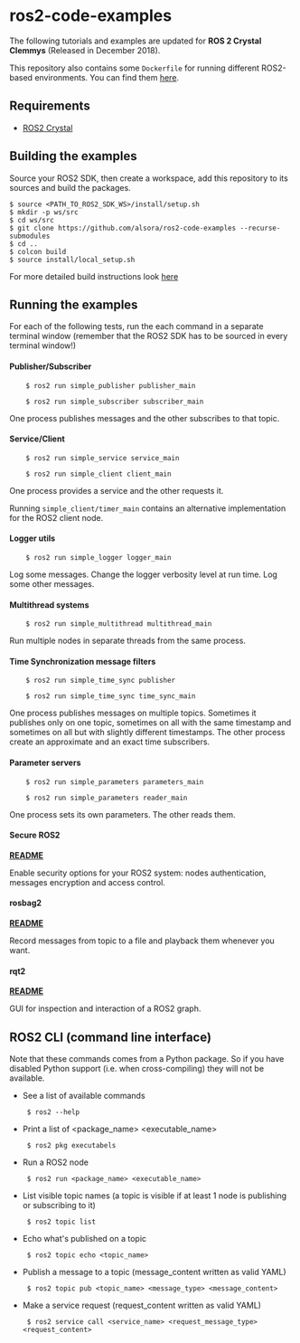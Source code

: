 # ros2-code-examples

The following tutorials and examples are updated for **ROS 2 Crystal Clemmys** (Released in December 2018).

This repository also contains some `Dockerfile` for running different ROS2-based environments.
You can find them [here](docker).

## Requirements

 - [ROS2 Crystal](https://index.ros.org/doc/ros2/Installation/)


## Building the examples

Source your ROS2 SDK, then create a workspace, add this repository to its sources and build the packages.

    $ source <PATH_TO_ROS2_SDK_WS>/install/setup.sh
    $ mkdir -p ws/src
    $ cd ws/src
    $ git clone https://github.com/alsora/ros2-code-examples --recurse-submodules
    $ cd ..
    $ colcon build
    $ source install/local_setup.sh

For more detailed build instructions look [here](build_ros2_packages.md)


## Running the examples

For each of the following tests, run the each command in a separate terminal window (remember that the ROS2 SDK has to be sourced in every terminal window!)


#### Publisher/Subscriber
```
    $ ros2 run simple_publisher publisher_main
```
```
    $ ros2 run simple_subscriber subscriber_main
```
One process publishes messages and the other subscribes to that topic.


#### Service/Client
```
    $ ros2 run simple_service service_main
```
```
    $ ros2 run simple_client client_main
```

One process provides a service and the other requests it.

Running  `simple_client/timer_main` contains an alternative implementation for the ROS2 client node.


#### Logger utils
```
    $ ros2 run simple_logger logger_main
```

Log some messages. Change the logger verbosity level at run time. Log some other messages.


#### Multithread systems
```
    $ ros2 run simple_multithread multithread_main
```

Run multiple nodes in separate threads from the same process.


#### Time Synchronization message filters
```
    $ ros2 run simple_time_sync publisher
```
```
    $ ros2 run simple_time_sync time_sync_main
```
One process publishes messages on multiple topics. Sometimes it publishes only on one topic, sometimes on all with the same timestamp and sometimes on all but with slightly different timestamps.
The other process create an approximate and an exact time subscribers.


#### Parameter servers
```
    $ ros2 run simple_parameters parameters_main
```
```
    $ ros2 run simple_parameters reader_main
```

One process sets its own parameters. The other reads them.


#### Secure ROS2

[**README**](simple_security)

Enable security options for your ROS2 system: nodes authentication, messages encryption and access control.


#### rosbag2

[**README**](simple_bag)

Record messages from topic to a file and playback them whenever you want.


#### rqt2

[**README**](simple_rqt)

GUI for inspection and interaction of a ROS2 graph.


## ROS2 CLI (command line interface)

Note that these commands comes from a Python package. So if you have disabled Python support (i.e. when cross-compiling) they will not be available.

 - See a list of available commands

        $ ros2 --help

 - Print a list of <package_name> <executable_name>

        $ ros2 pkg executabels

 - Run a ROS2 node

        $ ros2 run <package_name> <executable_name>

 - List visible topic names (a topic is visible if at least 1 node is publishing or subscribing to it)

        $ ros2 topic list

 - Echo what's published on a topic

        $ ros2 topic echo <topic_name>

 - Publish a message to a topic (message_content written as valid YAML)

        $ ros2 topic pub <topic_name> <message_type> <message_content>

 - Make a service request (request_content written as valid YAML)

        $ ros2 service call <service_name> <request_message_type> <request_content>


